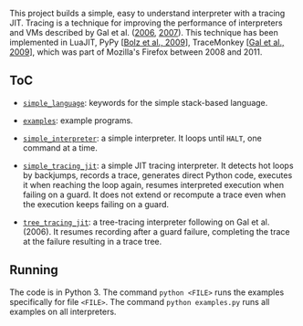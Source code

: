This project builds a simple, easy to understand interpreter with a tracing JIT.
Tracing is a technique for improving the performance of interpreters and VMs described by Gal et al. ([2006](http://citeseerx.ist.psu.edu/viewdoc/download?doi=10.1.1.113.557&rep=rep1&type=pdf), [2007](https://citeseerx.ist.psu.edu/viewdoc/download?doi=10.1.1.85.2412&rep=rep1&type=pdf)).
This technique has been implemented in LuaJIT, PyPy [[Bolz et al., 2009](https://dl.acm.org/doi/10.1145/1565824.1565827)], TraceMonkey [[Gal et al., 2009](https://dl.acm.org/doi/10.1145/1543135.1542528)], which was part of Mozilla's Firefox between 2008 and 2011.

## ToC

- [`simple_language`](simple_language.py): keywords for the simple stack-based language.

- [`examples`](examples.py): example programs.

- [`simple_interpreter`](simple_interpreter.py): a simple interpreter.
  It loops until `HALT`, one command at a time.

- [`simple_tracing_jit`](simple_tracing_jit.py): a simple JIT tracing interpreter.
  It detects hot loops by backjumps, records a trace, generates direct Python code, executes it when reaching the loop again, resumes interpreted execution when failing on a guard.
  It does not extend or recompute a trace even when the execution keeps failing on a guard.
- [`tree_tracing_jit`](tree_tracing_jit.py): a tree-tracing interpreter following on Gal et al. (2006).
  It resumes recording after a guard failure, completing the trace at the failure resulting in a trace tree.

## Running

The code is in Python 3.
The command `python <FILE>` runs the examples specifically for file `<FILE>`.
The command `python examples.py` runs all examples on all interpreters.
